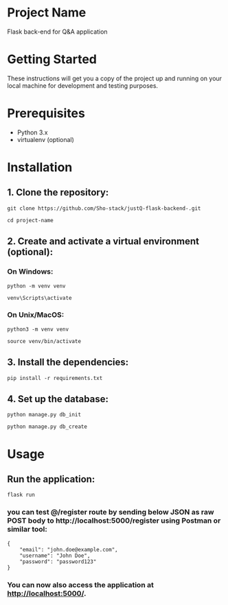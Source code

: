 # Project Name

Flask back-end for Q&A application

# Getting Started

These instructions will get you a copy of the project up and running on your local machine for development and testing purposes.

# Prerequisites

* Python 3.x
* virtualenv (optional)

# Installation

## 1. Clone the repository: 

```
git clone https://github.com/Sho-stack/justQ-flask-backend-.git
```

```
cd project-name
```

## 2. Create and activate a virtual environment (optional): 

### On Windows:

```
python -m venv venv
```

```
venv\Scripts\activate
```

### On Unix/MacOS:

```
python3 -m venv venv
```

```
source venv/bin/activate
```

## 3. Install the dependencies:

```
pip install -r requirements.txt
```

## 4. Set up the database:

```
python manage.py db_init
```

```
python manage.py db_create
```

# Usage

## Run the application:
```
flask run
```
### you can test @/register route by sending below JSON as raw POST body to http://localhost:5000/register using Postman or similar tool:

```
{
    "email": "john.doe@example.com",
    "username": "John Doe",
    "password": "password123"
}
```
### You can now also access the application at [http://localhost:5000/](http://localhost:5000/).

